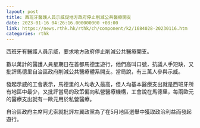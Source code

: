 ```yaml
---
layout: post
title: 西班牙醫護人員示威促地方政府停止削減公共醫療開支
date: 2023-01-16 04:26:16.000000000 +08:00
link: https://news.rthk.hk/rthk/ch/component/k2/1684028-20230116.htm
categories: rthk
---
```


西班牙有醫護人員示威，要求地方政府停止削減公共醫療開支。

數以萬計的醫護人員星期日在首都馬德里遊行，他們高叫口號，抗議人手短缺，又批評馬德里自治區政府削減公共醫療體系開支。當局說，有三萬人參與示威。

發起示威的工會表示，馬德里的人均收入最高，但人均基本醫療支出就是西班牙所有地區中最少，又批評當局的政策偏向私營醫療機構，工會說在馬德里，每兩歐元的醫療支出就有一歐元用於私營醫療。

自治區政府主席阿尤索就批評左翼政黨為了在5月地區選舉中獲取政治利益而發起遊行。
